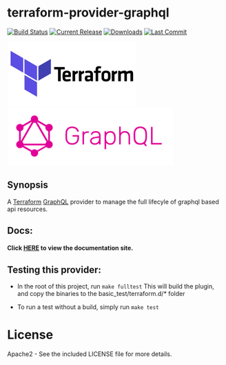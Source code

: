 # terraform-provider-graphql 
[![Build Status](https://travis-ci.com/sullivtr/terraform-provider-graphql.svg?branch=master)](https://travis-ci.com/sullivtr/terraform-provider-graphql)  [![Current Release](https://img.shields.io/github/v/release/sullivtr/terraform-provider-graphql)](https://img.shields.io/github/v/release/sullivtr/terraform-provider-graphql) [![Downloads](https://img.shields.io/github/downloads/sullivtr/terraform-provider-graphql/total?color=orange)](https://img.shields.io/github/downloads/sullivtr/terraform-provider-graphql/total?color=orange) [![Last Commit](https://img.shields.io/github/last-commit/sullivtr/terraform-provider-graphql?color=ff69b4)](https://img.shields.io/github/last-commit/sullivtr/terraform-provider-graphql?color=ff69b4)

<img src="assets/tf.png" alt="terraform" width="300"/>&nbsp;&nbsp;&nbsp;&nbsp;<img src="assets/gql.png" alt="graphql" width="385"/>


## Synopsis

A [Terraform](https://terraform.io) [GraphQL](https://graphql.org/) provider to manage the full lifecyle of graphql based api resources. 
  
## Docs:

#### Click [HERE](https://sullivtr.github.io/terraform-provider-graphql) to view the documentation site.

## Testing this provider:
- In the root of this project, run `make fulltest`
  This will build the plugin, and copy the binaries to the basic_test/terraform.d/* folder

- To run a test without a build, simply run `make test`
   
# License

Apache2 - See the included LICENSE file for more details.


